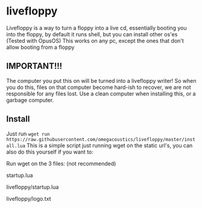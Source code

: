 # livefloppy
Livefloppy is a way to turn a floppy into a live cd, essentially booting you into the floppy, by default it runs shell, but you can install other os'es (Tested with OpusOS) This works on any pc, except the ones that don't allow booting from a floppy 


## IMPORTANT!!!
  The computer you put this on will be turned into a livefloppy writer!
  So when you do this, files on that computer become hard-ish to recover, we are not responsible for any files lost.
  Use a clean computer when installing this, or a garbage computer.
  
## Install
 Just run `wget run https://raw.githubusercontent.com/omegacoustics/livefloppy/master/install.lua`
 This is a simple script just running wget on the static url's, you can also do this yourself if you want to:
 
 Run wget on the 3 files: (not recommended)
 
 startup.lua
 
 livefloppy/startup.lua
 
 livefloppy/logo.txt

